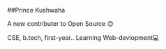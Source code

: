 ##Prince Kushwaha

A new contributer to Open Source 😊


CSE, b.tech, first-year..
Learning Web-devlopment💻
